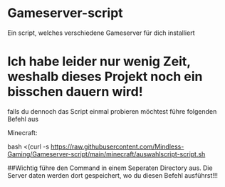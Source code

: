 # Gameserver-script
Ein script, welches verschiedene Gameserver für dich installiert


# Ich habe leider nur wenig Zeit, weshalb dieses Projekt noch ein bisschen dauern wird!


falls du dennoch das Script einmal probieren möchtest führe folgenden Befehl aus

Minecraft:

bash <(curl -s https://raw.githubusercontent.com/Mindless-Gaming/Gameserver-script/main/minecraft/auswahlscript-script.sh




##Wichtig führe den Command in einem Seperaten Directory aus. Die Server daten werden dort gespeichert, wo du diesen Befehl ausführst!!!
